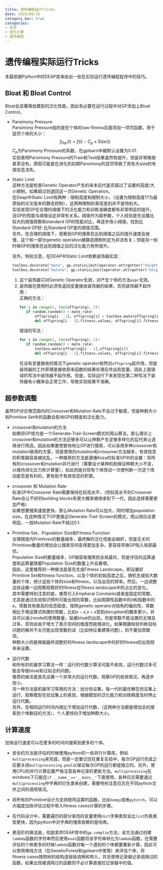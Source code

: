 ```yaml
---
title: 遗传编程运行Tricks
date: 2025/04/18
category_bar: true
categories: 
- 论文
- 进化计算
- 遗传编程
---
```


# 遗传编程实际运行Tricks
本篇依据Python中的DEAP库来给出一些在实际运行遗传编程程序中的技巧。  

## Bloat 和 Bloat Control
Bloat会显著降低模型的泛化性能，因此有必要在运行过程中对GP添加上Bloat Control。  

- Parsimony Pressure  
  Parsimony Pressure指的是在个体的raw fitness后面添加一项罚函数，用于惩罚个体的大小：  
  $$f_{Par}(i) =f(i) - C_p × Size(i)$$
  $C_p$为Parsimony Pressure的系数，在gplearn中被默认设置为0.01.  
  实验表明Parsimony Pressure的Train和Test结果虽然有提升，但是非常微弱甚至没有。原因可能是在进化的初期Parsimony的惩罚导致了具有大size的有效信息流失。  

- Static Limit  
  这种方法是检查Genetic Operator产生的亲本后代是否超过了设置的高度/大小限制，如果超过则退回这一次Genetic Operation。  
  在Deap中Static Limit有两种：限制高度和限制大小，（设置为限制高度17为最原始的论文版本的静态控制），这两种限制的表现差别并不是特别大。  
  实验发现GP在合理的阈值下的泛化能力和训练准确度都有非常明显的提升，且GP的性能与阈值设定非常有关系。阈值作为超参数，个人经验是先设置比较大的阈值观察和standard GP的性能对比，再逐步改小阈值，找到比Standard GP好-比Standard GP差的阈值范围。  
  另外，在合理的阈值下，观察到GP的搜索在达到阈值之后的提升速度会放慢，这个和一部分genetic operation被静态限制判定为非法有关；但是另一些时候GP的搜索在达到阈值之后的泛化能力有所提升。  
    
  另外，特别注意，在DEAP中Static Limit依赖装饰器实现：  
  ```python
  toolbox.decorate("mate", gp.staticLimit(operator.attrgetter('height'), max_value=25))
  toolbox.decorate("mutate", gp.staticLimit(operator.attrgetter('height'), max_value=25))
  ```

  1. 这个装饰器只对Genetic Operator生效，对产生个体的方法`expr`无效。  
  2. 装饰器在使用时必须有返回变量接收装饰器的结果，否则装饰器不起作用：  
     正确的方法：  
     ```python
     for i in range(1, len(offspring), 2):
        if random.random() < mate_rate:
            offspring[i - 1], offspring[i] = toolbox.mate(offspring[i - 1],offspring[i])
            del offspring[i - 1].fitness.values, offspring[i].fitness.values
     ```
     错误的写法：  
     ```python
     for i in range(1, len(offspring), 2):
        if random.random() < mate_rate:
            toolbox.mate(offspring[i - 1],offspring[i])
            del offspring[i - 1].fitness.values, offspring[i].fitness.values
     ```
     在没有变量接收的情况下genetic operator依然对`offspring`起作用，但是装饰器的工作原理是接收原来函数的结果处理后传出到变量，因此上面错误的写法中装饰器不起作用。但是，实际运行下来发现在第二种写法下装饰器有小概率会正常工作，导致实验结果不准确。  

## 超参数调整
虽然GP对合理范围内的Crossover和Mutation Rate不会过于敏感，但是种群大小和Primitive Set中的函数会影响GP的精度和泛化能力。  

- crossover和mutation的方法  
  如果将GP视为是一个Generate-Trail-Screen模式的爬山算法，那么理论上crossover和mutation的方法足够多可以让种群产生足够多样化的后代来让选择进行筛选。因此如果要想更快地让GP进行搜索，可以采用多种crossover和mutation联用的方案，但是使用的mutation和crossover方法越多，有效信息的积累越容易被扰乱。一种推荐的方法是遵循Koza的标准GP中的设置：将所有的crossover和mutation并行进行（需要设计某种机制保证种群大小不变，以维持进化压力和计算量），如此则是对现有个体改动一次便判断一次这个改动是否是有利的，更有助于有效信息的积累。

- crossover 和 Mutation Rate  
  标准GP中Crossover Rate需要保持在较高水平，（但较高水平的Crossover Rate会让不好的building blocks有更大概率被继承到下一代，因此选择需要更加严格）  
  如果想要搜索速度更快，那么Mutation Rate可以加大，同时增加population size，在这种情况下GP更接近Generate-Trail-Screen的模式，爬山效应会更明显。一般Mutation Rate不超过0.1.  

- Primitive Set、Population Size和Fitness Function  
  合理限度内Primitves的数量越多，最终解的泛化性能会越好，但是无关的Primitives数量的增加会让搜索空间变得更加复杂，更容易导致GP陷入局部最优。   
  Population Size的数量越多，GP越容易搜索到全局最优，但是评估的运算速度和运算量随着Population Size的数量上升会暴增。  
  因此，这里推荐的一种做法是首先生成Fitness Landscape，即设置好Primitive Set和fitness function，以及个体的初始高度之后，随机生成较大数量的个体，统计这些个体的size和fitness，以及出现的频率。然后，一边调整这些设置一边观察观察好的fitness在fitness landscape中的占比的变化。  
  其中需要特别注意的是，推荐引入Empheral Constants或者是固定的常数，尤其是通过先验知识预判可能出现的常数，比如周期性函数中的$π$和指数中的$e$。常数具有极高的信息密度，按照genetic operator对结构的偏向性，常数相比于用运算式构建的常数，比如$x-x$,$x÷x$受到disruption的概率更小，并且可以减小node的使用数量，延缓bloat的出现。但是常数不能设置的无理且过多，否则会由于增大了表示空间的维度而拖慢进化。如果根据经验判断目标问题的解并不太可能出现常数的话（比如特征重建等问题），则不要加常数项。  
  种群大小则是根据最终调整好的fitness landscape中的好的fitness的出现频率来设置。 

- 运行代数  
  和所有的机器学习算法一样：运行的代数少算法可能不收敛，运行代数过多可能会导致bloat和过拟合的问题。  
  推荐的做法是首先设置一个非常大的运行代数，观察GP的收敛情况，再逐步改小。  
  另一种方法是机器学习常用的方法：划分验证集，每一代的最优解在验证集上运行，观察模型在验证集上的表现，根据模型的泛化能力和训练精度及时停止运行代数。  
  另外，在相同运行时间内相比于增加运行代数，（这两种方法都是增加总的搜索到个体数目的方法），个人更倾向于增加种群大小。  

## 计算速度
加快运行速度可以在更多的时间内搜索到更多的个体。

- 安全的方法是评估的时候使用python的一些并行计算库，例如`multiprocessing`来完成，但是一定要记住在重复实验中，每次GP运行完成之后要关闭`multiprocessing.pool`以保证每次GP的运行都是独立的。另外，使用CPU的并行计算后要严格注意各种记录的更新方法。`multiprocessing`在windows下只能在`if __name__=='__main__'`下面使用，各种日志需要通过`multiprocessing`中字典的衍生类来创建，需要特别注意日志在不同python文件之间的调用情况。  

- 将所有的Primitive设计为支持矩阵运算的函数，比如`numpy`或者`pytorch`，可以大幅度加快评估过程中带入fitness cases计算的步骤。  
- 在代码设计中，需要遍历的部分查找的变量使用`dict`字典类型会比`list`列表类型更快，因为python中对字典的搜索依赖的是哈希。  
- 更高阶的做法是，彻底舍弃DEAP库中的`gp.complie`方法，该方法通过创建`lambda`函数的字符串然后使用`eval`函数将该字符串转化为`lambda`函数，在需要评估的个体更多的时候`lambda`函数对每一个遇到的个体都要重新计算。因此可以使用堆栈方法（在GeneticForest和gplearn中使用）来评估个体，将fitness cases按照树的结构逐层级调用和带入，并且使用记录器记录调用过的函数，如果出现被调用过的函数则不必计算直接拉记录器中的值。  